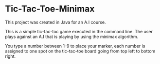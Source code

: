 # Tic-Tac-Toe-Minimax

This project was created in Java for an A.I course.

This is a simple tic-tac-toc game executed in the command line. The user plays against an A.I that is playing by using the minimax algorithm.

You type a number between 1-9 to place your marker, each number is assigned to one spot on the tic-tac-toe board going from top left to bottom right.
